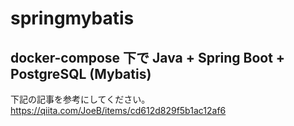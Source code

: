 # springmybatis

## docker-compose 下で Java + Spring Boot + PostgreSQL (Mybatis)
下記の記事を参考にしてください。
https://qiita.com/JoeB/items/cd612d829f5b1ac12af6

